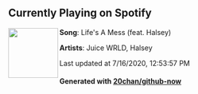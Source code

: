 ## Currently Playing on Spotify

[<img align="left" width="100" src="https://i.scdn.co/image/ab67616d00001e02ced005b27d5765bee0dc9099">](https://open.spotify.com/album/3KAi8f2wv601z5bBVTL30l)

**Song**: Life's A Mess (feat. Halsey)

**Artists**: Juice WRLD, Halsey

Last updated at 7/16/2020, 12:53:57 PM

#### Generated with [20chan/github-now](https://github.com/20chan/github-now)
